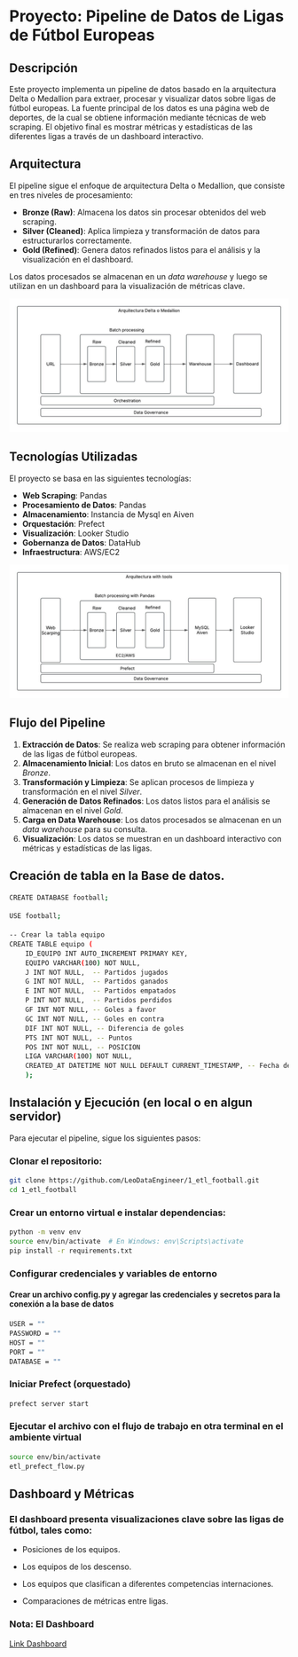# Proyecto: Pipeline de Datos de Ligas de Fútbol Europeas

## Descripción

Este proyecto implementa un pipeline de datos basado en la arquitectura Delta o Medallion para extraer, procesar y visualizar datos sobre ligas de fútbol europeas. La fuente principal de los datos es una página web de deportes, de la cual se obtiene información mediante técnicas de web scraping. El objetivo final es mostrar métricas y estadísticas de las diferentes ligas a través de un dashboard interactivo.

## Arquitectura

El pipeline sigue el enfoque de arquitectura Delta o Medallion, que consiste en tres niveles de procesamiento:

- **Bronze (Raw)**: Almacena los datos sin procesar obtenidos del web scraping.
- **Silver (Cleaned)**: Aplica limpieza y transformación de datos para estructurarlos correctamente.
- **Gold (Refined)**: Genera datos refinados listos para el análisis y la visualización en el dashboard.

Los datos procesados se almacenan en un *data warehouse* y luego se utilizan en un dashboard para la visualización de métricas clave.

![Texto alternativo](/imagen/Arq-Datos-Delta1.jpeg)


## Tecnologías Utilizadas

El proyecto se basa en las siguientes tecnologías:

- **Web Scraping**:  Pandas 
- **Procesamiento de Datos**: Pandas
- **Almacenamiento**: Instancia de Mysql en Aiven
- **Orquestación**: Prefect
- **Visualización**: Looker Studio
- **Gobernanza de Datos**: DataHub
- **Infraestructura**: AWS/EC2

![Texto alternativo](/imagen/Arq-Datos-Delta2.jpeg)
## Flujo del Pipeline

1. **Extracción de Datos**: Se realiza web scraping para obtener información de las ligas de fútbol europeas.
2. **Almacenamiento Inicial**: Los datos en bruto se almacenan en el nivel *Bronze*.
3. **Transformación y Limpieza**: Se aplican procesos de limpieza y transformación en el nivel *Silver*.
4. **Generación de Datos Refinados**: Los datos listos para el análisis se almacenan en el nivel *Gold*.
5. **Carga en Data Warehouse**: Los datos procesados se almacenan en un *data warehouse* para su consulta.
6. **Visualización**: Los datos se muestran en un dashboard interactivo con métricas y estadísticas de las ligas.


## Creación de tabla en la Base de datos.

```bash
CREATE DATABASE football;

USE football;

-- Crear la tabla equipo
CREATE TABLE equipo (
    ID_EQUIPO INT AUTO_INCREMENT PRIMARY KEY,
    EQUIPO VARCHAR(100) NOT NULL,
    J INT NOT NULL,  -- Partidos jugados
    G INT NOT NULL,  -- Partidos ganados
    E INT NOT NULL,  -- Partidos empatados
    P INT NOT NULL,  -- Partidos perdidos
    GF INT NOT NULL, -- Goles a favor
    GC INT NOT NULL, -- Goles en contra
    DIF INT NOT NULL, -- Diferencia de goles
    PTS INT NOT NULL, -- Puntos
    POS INT NOT NULL, -- POSICION
    LIGA VARCHAR(100) NOT NULL, 
    CREATED_AT DATETIME NOT NULL DEFAULT CURRENT_TIMESTAMP, -- Fecha de registro
    );
```

## Instalación y Ejecución (en local o en algun servidor)

Para ejecutar el pipeline, sigue los siguientes pasos:

### Clonar el repositorio:

```bash
git clone https://github.com/LeoDataEngineer/1_etl_football.git
cd 1_etl_football
```
### Crear un entorno virtual e instalar dependencias:

```bash
python -m venv env
source env/bin/activate  # En Windows: env\Scripts\activate
pip install -r requirements.txt
```
### Configurar credenciales y variables de entorno
#### Crear un archivo config.py y agregar las credenciales y secretos para la conexión a la base de datos

```bash
USER = ""         
PASSWORD = ""  
HOST = ""    
PORT = ""        
DATABASE = ""
```

### Iniciar Prefect (orquestado)
```bash
prefect server start
```
### Ejecutar el archivo con el flujo de trabajo en otra terminal en el ambiente virtual 
```bash
source env/bin/activate
etl_prefect_flow.py
```

## Dashboard y Métricas
### El dashboard presenta visualizaciones clave sobre las ligas de fútbol, tales como:

- Posiciones de los equipos.

- Los equipos de los descenso.

- Los equipos que clasifican a diferentes competencias internaciones.

- Comparaciones de métricas entre ligas.

### Nota: El Dashboard
[Link Dashboard](https://lookerstudio.google.com/reporting/91a80995-faf4-4291-bc73-684e0b038144)


